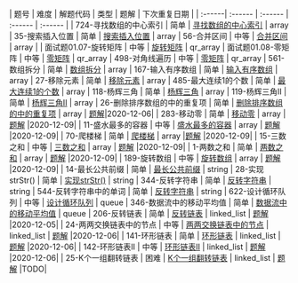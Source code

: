 | 题号 | 难度 | 解题代码 | 类型  | 题解 | 下次重复日期 |
| :------| :------ | :------ |  :------ | :------ |
| 724-寻找数组的中心索引 | 简单 | [寻找数组的中心索引](array/724_test.go) | array 
| 35-搜索插入位置 | 简单 | [搜索插入位置](array/35_test.go) | array 
| 56-合并区间 | 中等 | [合并区间](array/56_test.go) | array |
| 面试题01.07-旋转矩阵 | 中等 | [旋转矩阵](array/interview_01.07_test.go) | qr_array 
| 面试题01.08-零矩阵 | 中等 | [零矩阵](array/interview_01.08_test.go) | qr_array 
| 498-对角线遍历 | 中等 | [零矩阵](array/interview_01.08_test.go) | qr_array 
| 561-数组拆分 | 简单 | [数组拆分](array/561_test.go) | array 
| 167-输入有序数组 | 简单 | [输入有序数组](array/167_test.go) | array 
| 27-移除元素 | 简单 | [移除元素](array/27_test.go) | array 
| 485-最大连续1的个数 | 简单 | [最大连续1的个数](array/485_test.go) | array 
| 118-杨辉三角 | 简单 | [杨辉三角](array/118_test.go) | array 
| 119-杨辉三角II | 简单 | [杨辉三角II](array/119_test.go) | array 
| 26-删除排序数组的中的重复项 | 简单 | [删除排序数组的中的重复项](array/26_test.go) | array | [题解](array/26.md)|2020-12-06|
| 283-移动零 | 简单 | [移动零](array/283_test.go) | array | [题解](array/283.md) |2020-12-09|
| 11-盛水最多的容器 | 中等 | [盛水最多的容器](array/11_test.go) | array | [题解](array/11.md) |2020-12-09|
| 70-爬楼梯 | 简单 | [爬楼梯](array/70_test.go) | array |[题解](array/70.md) |2020-12-09|
| 15-三数之和 | 中等 | [三数之和](array/15_test.go) | array | [题解](array/15.md) |2020-12-09|
| 1-两数之和 | 简单 | [两数之和](array/1_test.go) | array | [题解](array/1.md) |2020-12-09|
| 189-旋转数组 | 中等 | [旋转数组](array/189_test.go) | array | [题解](array/189.md) |2020-12-09|
| 14-最长公共前缀 | 简单 | [最长公共前缀](string/14_test.go) | string 
| 28-实现strStr() | 简单 | [实现strStr()](string/28_test.go) | string 
| 344-反转字符串 | 简单 | [反转字符串](string/344_test.go) | string 
| 544-反转字符串中的单词 | 简单 | [反转字符串](string/544_test.go) | string 
| 622-设计循环队列 | 中等 | [设计循环队列](queue/622_test.go) | queue 
| 346-数据流中的移动平均值 | 简单 | [数据流中的移动平均值](queue/346_test.go) | queue 
| 206-反转链表 | 简单 | [反转链表](linked_list/206_test.go) | linked_list | [题解](linked_list/206.md) |2020-12-05|
| 24-两两交换链表中的节点 | 中等 | [两两交换链表中的节点](linked_list/24_test.go) | linked_list | [题解](linked_list/24.md) |2020-12-06|
| 141-环形链表 | 简单 | [环形链表](linked_list/141_test.go) | linked_list | [题解](linked_list/141.md) |2020-12-06|
| 142-环形链表II | 中等 | [环形链表II](linked_list/142_test.go) | linked_list | [题解](linked_list/142.md) |2020-12-06|
| 25-K个一组翻转链表 | 困难 | [K个一组翻转链表](linked_list/25_test.go) | linked_list | [题解](linked_list/25.md) |TODO|
